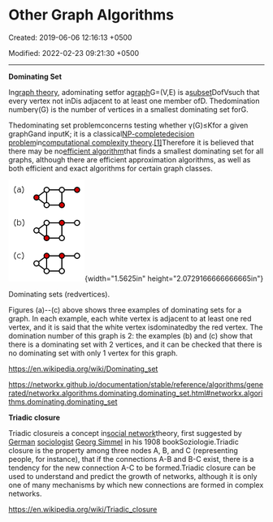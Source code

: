 # Other Graph Algorithms

Created: 2019-06-06 12:16:13 +0500

Modified: 2022-02-23 09:21:30 +0500

---

**Dominating Set**

In[graph theory](https://en.wikipedia.org/wiki/Graph_theory), adominating setfor a[graph](https://en.wikipedia.org/wiki/Graph_(discrete_mathematics))G=(V,E) is a[subset](https://en.wikipedia.org/wiki/Subset)DofVsuch that every vertex not inDis adjacent to at least one member ofD. Thedomination numberγ(G) is the number of vertices in a smallest dominating set forG.



Thedominating set problemconcerns testing whether γ(G)≤Kfor a given graphGand inputK; it is a classical[NP-complete](https://en.wikipedia.org/wiki/NP-complete)[decision problem](https://en.wikipedia.org/wiki/Decision_problem)in[computational complexity theory](https://en.wikipedia.org/wiki/Computational_complexity_theory).[[1]](https://en.wikipedia.org/wiki/Dominating_set#cite_note-FOOTNOTEGareyJohnson1979-1)Therefore it is believed that there may be no[efficient algorithm](https://en.wikipedia.org/wiki/Polynomial-time_algorithm)that finds a smallest dominating set for all graphs, although there are efficient approximation algorithms, as well as both efficient and exact algorithms for certain graph classes.



![](media/Other-Graph-Algorithms-image1.png){width="1.5625in" height="2.0729166666666665in"}

Dominating sets (redvertices).



Figures (a)--(c) above shows three examples of dominating sets for a graph. In each example, each white vertex is adjacent to at least one red vertex, and it is said that the white vertex isdominatedby the red vertex. The domination number of this graph is 2: the examples (b) and (c) show that there is a dominating set with 2 vertices, and it can be checked that there is no dominating set with only 1 vertex for this graph.



<https://en.wikipedia.org/wiki/Dominating_set>

<https://networkx.github.io/documentation/stable/reference/algorithms/generated/networkx.algorithms.dominating.dominating_set.html#networkx.algorithms.dominating.dominating_set>



**Triadic closure**

Triadic closureis a concept in[social network](https://en.wikipedia.org/wiki/Social_network)theory, first suggested by [German](https://en.wikipedia.org/wiki/Germany) [sociologist](https://en.wikipedia.org/wiki/Sociology) [Georg Simmel](https://en.wikipedia.org/wiki/Georg_Simmel) in his 1908 bookSoziologie.Triadic closure is the property among three nodes A, B, and C (representing people, for instance), that if the connections A-B and B-C exist, there is a tendency for the new connection A-C to be formed.Triadic closure can be used to understand and predict the growth of networks, although it is only one of many mechanisms by which new connections are formed in complex networks.

<https://en.wikipedia.org/wiki/Triadic_closure>

